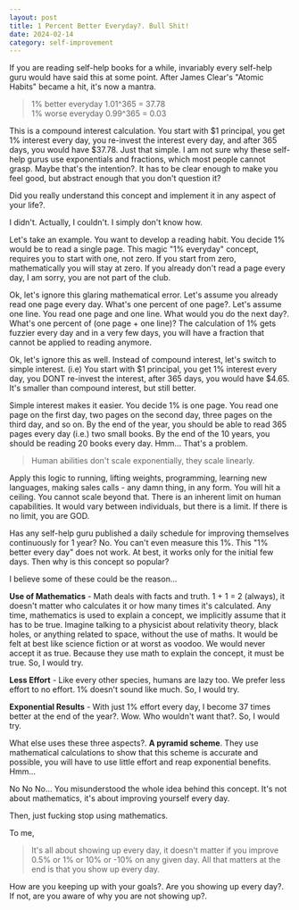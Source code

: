 ```yaml
---
layout: post
title: 1 Percent Better Everyday?. Bull Shit!
date: 2024-02-14
category: self-improvement
---
```


If you are reading self-help books for a while, invariably every self-help guru would have said this at some point. After James Clear's "Atomic Habits" became a hit, it's now a mantra. 

> 1% better everyday 1.01^365 = 37.78  
> 1% worse everyday 0.99^365 = 0.03

This is a compound interest calculation. You start with $1 principal, you get 1% interest every day, you re-invest the interest every day, and after 365 days, you would have $37.78. Just that simple. I am not sure why these self-help gurus use exponentials and fractions, which most people cannot grasp. Maybe that's the intention?. It has to be clear enough to make you feel good, but abstract enough that you don't question it? 

Did you really understand this concept and implement it in any aspect of your life?. 

I didn't. Actually, I couldn't. I simply don't know how.

Let's take an example. You want to develop a reading habit. You decide 1% would be to read a single page. This magic "1% everyday" concept, requires you to start with one, not zero. If you start from zero, mathematically you will stay at zero. If you already don't read a page every day, I am sorry, you are not part of the club.

Ok, let's ignore this glaring mathematical error. Let's assume you already read one page every day. What's one percent of one page?. Let's assume one line. You read one page and one line. What would you do the next day?. What's one percent of (one page + one line)? The calculation of 1% gets fuzzier every day and in a very few days, you will have a fraction that cannot be applied to reading anymore.

Ok, let's ignore this as well. Instead of compound interest, let's switch to simple interest. (i.e) You start with $1 principal, you get 1% interest every day, you DONT re-invest the interest, after 365 days, you would have $4.65. It's smaller than compound interest, but still better.

Simple interest makes it easier. You decide 1% is one page. You read one page on the first day, two pages on the second day, three pages on the third day, and so on. By the end of the year, you should be able to read 365 pages every day (i.e.) two small books. By the end of the 10 years, you should be reading 20 books every day. Hmm... That's a problem.

> Human abilities don't scale exponentially, they scale linearly.

Apply this logic to running, lifting weights, programming, learning new languages, making sales calls - any damn thing, in any form. You will hit a ceiling. You cannot scale beyond that. There is an inherent limit on human capabilities. It would vary between individuals, but there is a limit. If there is no limit, you are GOD.

Has any self-help guru published a daily schedule for improving themselves continuously for 1 year? No. You can't even measure this 1%. This "1% better every day" does not work. At best, it works only for the initial few days. Then why is this concept so popular?

I believe some of these could be the reason...

**Use of Mathematics** - Math deals with facts and truth. 1 + 1 = 2 (always), it doesn't matter who calculates it or how many times it's calculated. Any time, mathematics is used to explain a concept, we implicitly assume that it has to be true. Imagine talking to a physicist about relativity theory, black holes, or anything related to space, without the use of maths. It would be felt at best like science fiction or at worst as voodoo. We would never accept it as true. Because they use math to explain the concept, it must be true. So, I would try.

**Less Effort** - Like every other species, humans are lazy too. We prefer less effort to no effort. 1% doesn't sound like much. So, I would try.

**Exponential Results** - With just 1% effort every day, I become 37 times better at the end of the year?. Wow. Who wouldn't want that?. So, I would try.

What else uses these three aspects?. **A pyramid scheme**. They use mathematical calculations to show that this scheme is accurate and possible, you will have to use little effort and reap exponential benefits. Hmm...

No No No... You misunderstood the whole idea behind this concept. It's not about mathematics, it's about improving yourself every day.

Then, just fucking stop using mathematics. 

To me, 

> It's all about showing up every day, it doesn't matter if you improve 0.5% or 1% or 10% or -10% on any given day. All that matters at the end is that you show up every day.

How are you keeping up with your goals?. Are you showing up every day?. If not, are you aware of why you are not showing up?. 
